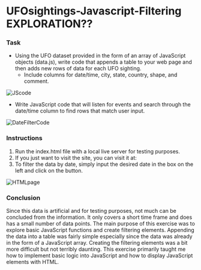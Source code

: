 # **UFOsightings-Javascript-Filtering** EXPLORATION??

### Task 

* Using the UFO dataset provided in the form of an array of JavaScript objects (data.js), write code that appends a table to your web page and then adds new rows of data for each UFO sighting.
    * Include columns for date/time, city, state, country, shape, and comment.

![JScode](https://github.com/michaellegg16/javascript-challenge/blob/master/Screenshots/UFOJScode.PNG)

* Write JavaScript code that will listen for events and search through the date/time column to find rows that match user input.

![DateFilterCode](https://github.com/michaellegg16/javascript-challenge/blob/master/Screenshots/UFOJSdateFilter.PNG)

### Instructions

1. Run the index.html file with a local live server for testing purposes.
1. If you just want to visit the site, you can visit it at:
1. To filter the data by date, simply input the desired date in the box on the left and click on the button.

![HTMLpage](https://github.com/michaellegg16/javascript-challenge/blob/master/Screenshots/UFOHTMLpage.PNG)

### Conclusion

Since this data is artificial and for testing purposes, not much can be concluded from the information. It only covers a short time frame and does has a small number of data points. The main purpose of this exercise was to explore basic JavaScript functions and create filtering elements. Appending the data into a table was fairly simple especially since the data was already in the form of a JavaScript array. Creating the filtering elements was a bit more difficult but not terribly daunting. This exercise primarily taught me how to implement basic logic into JavaScript and how to display JavaScript elements with HTML.
